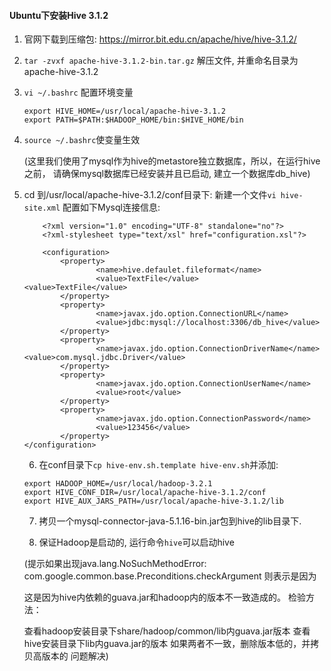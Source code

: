 #### Ubuntu下安装Hive 3.1.2

1. 官网下载到压缩包: https://mirror.bit.edu.cn/apache/hive/hive-3.1.2/

2. `tar -zvxf apache-hive-3.1.2-bin.tar.gz` 解压文件, 并重命名目录为
    apache-hive-3.1.2
    
3. `vi ~/.bashrc` 配置环境变量
    ```
    export HIVE_HOME=/usr/local/apache-hive-3.1.2
    export PATH=$PATH:$HADOOP_HOME/bin:$HIVE_HOME/bin
    ```
   
4. `source ~/.bashrc`使变量生效

    (这里我们使用了mysql作为hive的metastore独立数据库，所以，在运行hive之前，
     请确保mysql数据库已经安装并且已启动, 建立一个数据库db_hive)

5. cd 到/usr/local/apache-hive-3.1.2/conf目录下:
    新建一个文件`vi hive-site.xml` 配置如下Mysql连接信息:
    ```
        <?xml version="1.0" encoding="UTF-8" standalone="no"?>
        <?xml-stylesheet type="text/xsl" href="configuration.xsl"?>

        <configuration>
            <property>
                    <name>hive.defaulet.fileformat</name>
                    <value>TextFile</value>                                                                                                                   <value>TextFile</value>
            </property>
            <property>
                    <name>javax.jdo.option.ConnectionURL</name>
                    <value>jdbc:mysql://localhost:3306/db_hive</value>
            </property>
            <property>
                    <name>javax.jdo.option.ConnectionDriverName</name>                                                                                                                           <value>com.mysql.jdbc.Driver</value>
            </property>
            <property>
                    <name>javax.jdo.option.ConnectionUserName</name>
                    <value>root</value>
            </property>
            <property>
                    <name>javax.jdo.option.ConnectionPassword</name>
                    <value>123456</value>
            </property>
    </configuration>
    ```
   
   6. 在conf目录下`cp hive-env.sh.template hive-env.sh`并添加:
   ```
   export HADOOP_HOME=/usr/local/hadoop-3.2.1
   export HIVE_CONF_DIR=/usr/local/apache-hive-3.1.2/conf
   export HIVE_AUX_JARS_PATH=/usr/local/apache-hive-3.1.2/lib
   ```
   
   7. 拷贝一个mysql-connector-java-5.1.16-bin.jar包到hive的lib目录下.
   
   8. 保证Hadoop是启动的, 运行命令`hive`可以启动hive
   
   (提示如果出现java.lang.NoSuchMethodError: com.google.common.base.Preconditions.checkArgument
   则表示是因为
   
   这是因为hive内依赖的guava.jar和hadoop内的版本不一致造成的。 检验方法：
   
   查看hadoop安装目录下share/hadoop/common/lib内guava.jar版本
   查看hive安装目录下lib内guava.jar的版本 如果两者不一致，删除版本低的，并拷贝高版本的 问题解决)